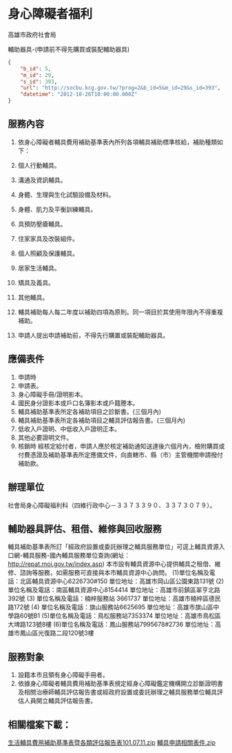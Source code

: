 # 身心障礙者福利

高雄市政府社會局

輔助器具-(申請前不得先購買或裝配輔助器具)

```json
{
    "b_id": 5,
    "m_id": 29,
    "s_id": 393,
    "url": "http://socbu.kcg.gov.tw/?prog=2&b_id=5&m_id=29&s_id=393",
    "datetime": "2012-10-26T10:00:00.000Z"
}

```
## 服務內容

1. 依身心障礙者輔具費用補助基準表內所列各項輔具補助標準核給，補助種類如下：
  1. 個人行動輔具。
  2. 溝通及資訊輔具。
  3. 身體、生理與生化試驗設備及材料。
  4. 身體、肌力及平衡訓練輔具。
  5. 具預防壓瘡輔具。
  6. 住家家具及改裝組件。
  7. 個人照顧及保護輔具。
  8. 居家生活輔具。
  9. 矯具及義具。
  10. 其他輔具。

2. 輔具補助每人每二年度以補助四項為原則。同一項目於其使用年限內不得重複補助。
3. 申請人提出申請補助前，不得先行購置或裝配輔助器具。

## 應備表件

1. 申請時
  1. 申請表。
  2. 身心障礙手冊/證明影本。
  3. 國民身分證影本或戶口名簿影本或戶籍謄本。
  4. 輔具補助基準表所定各補助項目之診斷書。(三個月內)
  5. 輔具補助基準表所定各補助項目之輔具評估報告書。(三個月內)
  6. 低收入戶證明、中低收入戶證明正本。
  7. 其他必要證明文件。
2. 核銷時
經核定給付者，申請人應於核定補助通知送達後六個月內，檢附購買或付費憑證及補助基準表所定應備文件，向直轄市、縣（市）主管機關申請撥付補助款。

## 辦理單位

社會局身心障礙福利科（四維行政中心－３３７３３９０、３３７３０７９）。

## 輔助器具評估、租借、維修與回收服務

輔具補助基準表所訂「經政府設置或委託辦理之輔具服務單位」可逕上輔具資源入口網-輔具服務-國內輔具服務單位查詢(網址：http://repat.moi.gov.tw/index.asp)
本市設有輔具資源中心提供輔具之租借、維修、諮詢等服務，如需服務可直接與本市輔具資源中心詢問。
(1)單位名稱及電話：北區輔具資源中心6226730#150
單位地址：高雄市岡山區公園東路131號
(2)單位名稱及電話：南區輔具資源中心8154414
單位地址：高雄市前鎮區翠亨北路392號
(3) 單位名稱及電話：楠梓服務站 3661737
單位地址：高雄市楠梓區德民路172號
(4) 單位名稱及電話：旗山服務站6625695
單位地址：高雄市旗山區中學路60號B1
(5)單位名稱及電話：鳥松服務站7353374
單位地址：高雄市鳥松區大埤路123號8樓
(6)單位名稱及電話：鳳山服務站7995678#2736
單位地址：高雄市鳳山區光復路二段120號3樓

## 服務對象

1. 設籍本市且領有身心障礙手冊者。
2. 依據身心障礙者輔具費用補助基準表規定經身心障礙鑑定機構開立診斷證明書及相關治療師輔具評估報告書或經政府設置或委託辦理之輔具服務單位輔具評估人員開立輔具評估報告書。

## 相關檔案下載：

[生活輔具費用補助基準表暨各類評估報告表101.07.11.zip](http://socbu.kcg.gov.tw/download_file.php?file_dir=wf_content_file&url_file_name=%E7%94%9F%E6%B4%BB%E8%BC%94%E5%85%B7%E8%B2%BB%E7%94%A8%E8%A3%9C%E5%8A%A9%E5%9F%BA%E6%BA%96%E8%A1%A8%E6%9A%A8%E5%90%84%E9%A1%9E%E8%A9%95%E4%BC%B0%E5%A0%B1%E5%91%8A%E8%A1%A8101.07.11.zip&file_link=WFC_1345537919_1.zip)
[輔具申請相關表件.zip](http://socbu.kcg.gov.tw/download_file.php?file_dir=wf_content_file&url_file_name=%E8%BC%94%E5%85%B7%E7%94%B3%E8%AB%8B%E7%9B%B8%E9%97%9C%E8%A1%A8%E4%BB%B6.zip&file_link=WFC_1343114781_1.zip)